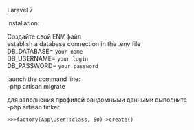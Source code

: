 Laravel 7  
  
installation:  
  
Создайте свой ENV файл  
establish a database connection in the .env file  
DB_DATABASE= `your name`  
DB_USERNAME= `your login`  
DB_PASSWORD= `your password`  
  
launch the command line:  
-php artisan migrate  

для заполнения профилей рандомными данными выполните  
-php artisan tinker
  
 `>>>factory(App\User::class, 50)->create()`  
